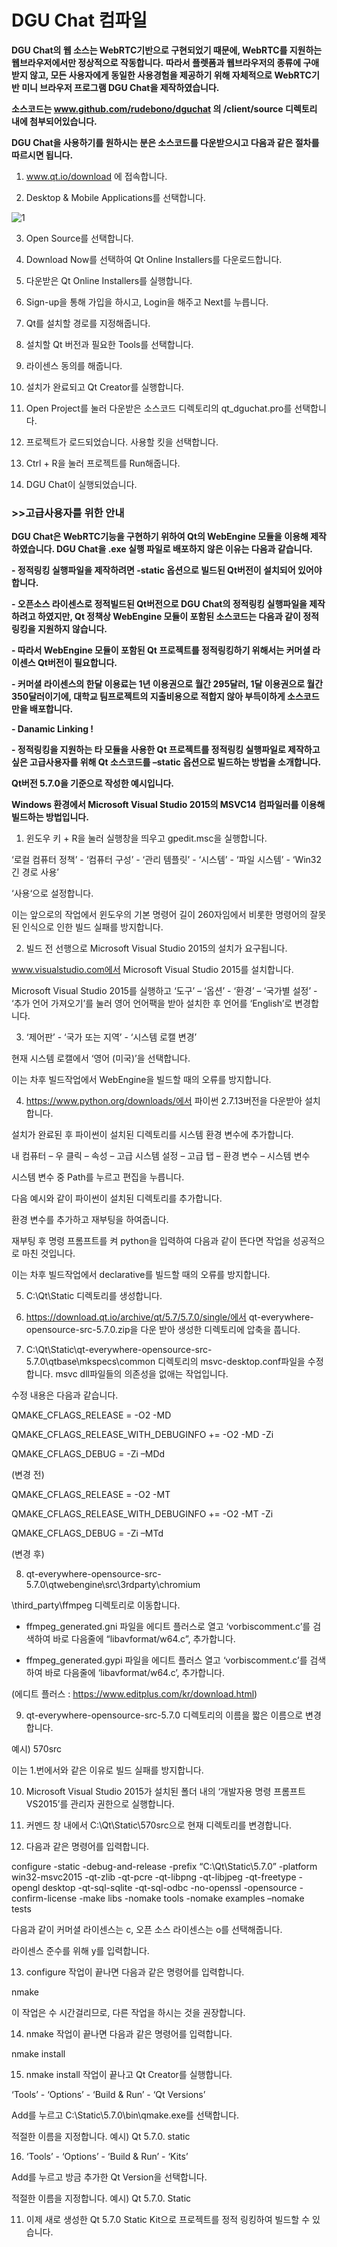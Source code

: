 # DGU Chat 컴파일
**DGU Chat의 웹 소스는 WebRTC기반으로 구현되었기 때문에, WebRTC를 지원하는 웹브라우저에서만 정상적으로 작동합니다.**
**따라서 플렛폼과 웹브라우저의 종류에 구애받지 않고, 모든 사용자에게 동일한 사용경험을 제공하기 위해 자체적으로 WebRTC기반 미니 브라우저 프로그램 DGU Chat을 제작하였습니다.**

**소스코드는 www.github.com/rudebono/dguchat 의 /client/source 디렉토리 내에 첨부되어있습니다.**

**DGU Chat을 사용하기를 원하시는 분은 소스코드를 다운받으시고 다음과 같은 절차를 따르시면 됩니다.**




 1. www.qt.io/download 에 접속합니다.
 
 2. Desktop & Mobile Applications를 선택합니다.
 
![1](dguchat/img/1.png)

 3. Open Source를 선택합니다.

 4. Download Now를 선택하여 Qt Online Installers를 다운로드합니다.

 5. 다운받은 Qt Online Installers를 실행합니다.

 6. Sign-up을 통해 가입을 하시고, Login을 해주고 Next를 누릅니다.

 7. Qt를 설치할 경로를 지정해줍니다.

 8. 설치할 Qt 버전과 필요한 Tools를 선택합니다.

 9. 라이센스 동의를 해줍니다. 

 10. 설치가 완료되고 Qt Creator를 실행합니다.

 11. Open Project를 눌러 다운받은 소스코드 디렉토리의 qt_dguchat.pro를 선택합니다.

 12. 프로젝트가 로드되었습니다. 사용할 킷을 선택합니다.

 13. Ctrl + R을 눌러 프로젝트를 Run해줍니다.

 14. DGU Chat이 실행되었습니다.



### >>고급사용자를 위한 안내

**DGU Chat은 WebRTC기능을 구현하기 위하여 Qt의 WebEngine 모듈을 이용해 제작하였습니다. DGU Chat을 .exe 실행 파일로 배포하지 않은 이유는 다음과 같습니다.**

 **- 정적링킹 실행파일을 제작하려면 -static 옵션으로 빌드된 Qt버전이 설치되어 있어야합니다.**
 
 **- 오픈소스 라이센스로 정적빌드된 Qt버전으로 DGU Chat의 정적링킹 실행파일을 제작하려고 하였지만, Qt 정책상 WebEngine 모듈이 포함된 소스코드는 다음과 같이 정적링킹을 지원하지 않습니다.**
 
 **- 따라서 WebEngine 모듈이 포함된 Qt 프로젝트를 정적링킹하기 위해서는 커머셜 라이센스 Qt버전이 필요합니다.**
 
 **- 커머셜 라이센스의 한달 이용료는 1년 이용권으로 월간 295달러, 1달 이용권으로 월간 350달러이기에, 대학교 팀프로젝트의 지출비용으로 적합지 않아 부득이하게 소스코드만을 배포합니다.**
 
 **- Danamic Linking !**
 
 **- 정적링킹을 지원하는 타 모듈을 사용한 Qt 프로젝트를 정적링킹 실행파일로 제작하고 싶은 고급사용자를 위해 Qt 소스코드를 –static 옵션으로 빌드하는 방법을 소개합니다.**


 **Qt버전 5.7.0을 기준으로 작성한 예시입니다.**

**Windows 환경에서 Microsoft Visual Studio 2015의 MSVC14 컴파일러를 이용해 빌드하는 방법입니다.**

 1. 윈도우 키 + R을 눌러 실행창을 띄우고 gpedit.msc을 실행합니다.
 
‘로컬 컴퓨터 정책’ - ‘컴퓨터 구성’ - ‘관리 템플릿’ - ‘시스템’ - ‘파일 시스템’ - ‘Win32 긴 경로 사용’

‘사용‘으로 설정합니다.

 이는 앞으로의 작업에서 윈도우의 기본 명령어 길이 260자임에서 비롯한 명령어의 잘못된 인식으로 인한 빌드 실패를 방지합니다.


 2. 빌드 전 선행으로 Microsoft Visual Studio 2015의 설치가 요구됩니다.

www.visualstudio.com에서 Microsoft Visual Studio 2015를 설치합니다.

Microsoft Visual Studio 2015를 실행하고 ‘도구’ – ‘옵션’ - ‘환경’ – ‘국가별 설정’ - ‘추가 언어 가져오기’를 눌러 영어 언어팩을 받아 설치한 후 언어를 ‘English’로 변경합니다.


 3. ‘제어판’ - ‘국가 또는 지역’ - ‘시스템 로캘 변경’

현재 시스템 로캘에서 ‘영어 (미국)’을 선택합니다.

이는 차후 빌드작업에서 WebEngine을 빌드할 때의 오류를 방지합니다.


 4. https://www.python.org/downloads/에서 파이썬 2.7.13버전을 다운받아 설치합니다.

설치가 완료된 후 파이썬이 설치된 디렉토리를 시스템 환경 변수에 추가합니다.

내 컴퓨터 – 우 클릭 – 속성 – 고급 시스템 설정 – 고급 탭 – 환경 변수 – 시스템 변수

시스템 변수 중 Path를 누르고 편집을 누릅니다.

다음 예시와 같이 파이썬이 설치된 디렉토리를 추가합니다.

환경 변수를 추가하고 재부팅을 하여줍니다.

재부팅 후 명령 프롬프트를 켜 python을 입력하여 다음과 같이 뜬다면 작업을 성공적으로 마친 것입니다.

이는 차후 빌드작업에서 declarative를 빌드할 때의 오류를 방지합니다.


 5. C:\Qt\Static 디렉토리를 생성합니다.


 6. https://download.qt.io/archive/qt/5.7/5.7.0/single/에서 qt-everywhere-opensource-src-5.7.0.zip을 다운 받아 생성한 디렉토리에 압축을 풉니다.


 7. C:\Qt\Static\qt-everywhere-opensource-src-5.7.0\qtbase\mkspecs\common 디렉토리의 msvc-desktop.conf파일을 수정합니다. msvc dll파일들의 의존성을 없애는 작업입니다.

수정 내용은 다음과 같습니다.

QMAKE_CFLAGS_RELEASE = -O2 -MD

QMAKE_CFLAGS_RELEASE_WITH_DEBUGINFO += -O2 -MD -Zi

QMAKE_CFLAGS_DEBUG = -Zi –MDd

(변경 전)

QMAKE_CFLAGS_RELEASE = -O2 -MT

QMAKE_CFLAGS_RELEASE_WITH_DEBUGINFO += -O2 -MT -Zi

QMAKE_CFLAGS_DEBUG = -Zi –MTd

(변경 후)


8. qt-everywhere-opensource-src-5.7.0\qtwebengine\src\3rdparty\chromium

\third_party\ffmpeg 디렉토리로 이동합니다.

- ffmpeg_generated.gni 파일을 에디트 플러스로 열고 ‘vorbiscomment.c’를 검색하여 바로 다음줄에 “libavformat/w64.c”, 추가합니다.

- ffmpeg_generated.gypi 파일을 에디트 플러스 열고 ‘vorbiscomment.c’를 검색하여 바로 다음줄에 ‘libavformat/w64.c’, 추가합니다.

(에디트 플러스 : https://www.editplus.com/kr/download.html)


 9. qt-everywhere-opensource-src-5.7.0 디렉토리의 이름을 짧은 이름으로 변경합니다.

예시) 570src 

이는 1.번에서와 같은 이유로 빌드 실패를 방지합니다.


10. Microsoft Visual Studio 2015가 설치된 폴더 내의 ‘개발자용 명령 프롬프트 VS2015’를 관리자 권한으로 실행합니다.


11. 커멘드 창 내에서 C:\Qt\Static\570src으로 현재 디렉토리를 변경합니다.


12. 다음과 같은 명령어를 입력합니다.

configure -static -debug-and-release -prefix “C:\Qt\Static\5.7.0” -platform win32-msvc2015 -qt-zlib -qt-pcre -qt-libpng -qt-libjpeg -qt-freetype -opengl desktop -qt-sql-sqlite -qt-sql-odbc -no-openssl -opensource -confirm-license -make libs -nomake tools -nomake examples –nomake tests

다음과 같이 커머셜 라이센스는 c, 오픈 소스 라이센스는 o를 선택해줍니다.

라이센스 준수를 위해 y를 입력합니다.


13. configure 작업이 끝나면 다음과 같은 명령어를 입력합니다.

nmake

이 작업은 수 시간걸리므로, 다른 작업을 하시는 것을 권장합니다.


14. nmake 작업이 끝나면 다음과 같은 명령어를 입력합니다.

nmake install 


15. nmake install 작업이 끝나고 Qt Creator를 실행합니다.

‘Tools’ - ‘Options’ - ‘Build & Run’ - ‘Qt Versions’

Add를 누르고 C:\Static\5.7.0\bin\qmake.exe를 선택합니다.

적절한 이름을 지정합니다. 예시) Qt 5.7.0. static


16. ‘Tools’ - ‘Options’ - ‘Build & Run’ - ‘Kits’

Add를 누르고 방금 추가한 Qt Version을 선택합니다.

적절한 이름을 지정합니다. 예시) Qt 5.7.0. Static


11. 이제 새로 생성한 Qt 5.7.0 Static Kit으로 프로젝트를 정적 링킹하여 빌드할 수 있습니다.
